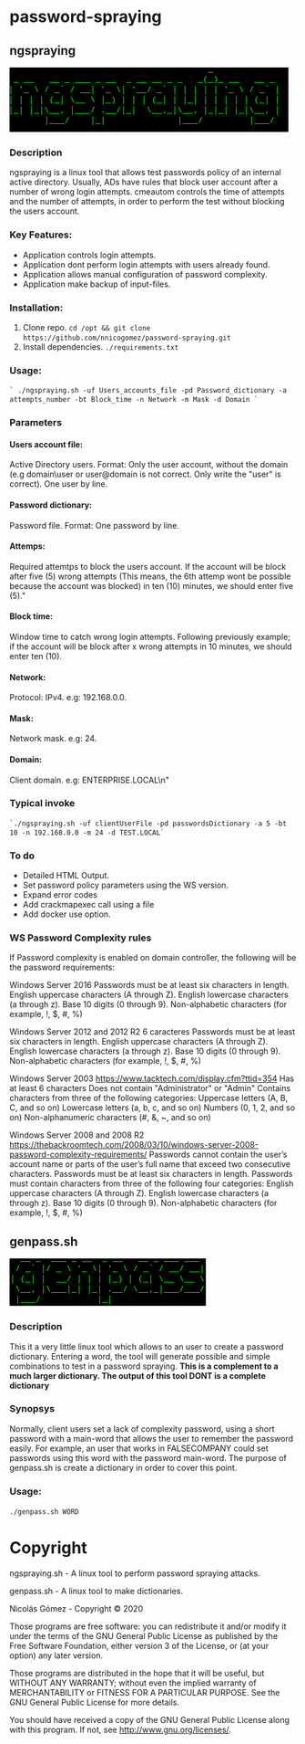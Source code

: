 # password-spraying

## ngspraying
            
![alt text](https://github.com/nnicogomez/password-spraying/blob/master/images/ngsp.PNG "Logo ngspraying")


### Description
ngspraying is a linux tool that allows test passwords policy of an internal active directory. Usually, ADs have rules that block user account after a number of wrong login attempts. cmeautom controls the time of attempts and the number of attempts, in order to perform the test without blocking the users account.

### Key Features:
- Application controls login attempts.
- Application dont perform login attempts with users already found.
- Application allows manual configuration of password complexity.
- Application make backup of input-files.

### Installation:
1. Clone repo.
	`cd /opt && git clone https://github.com/nnicogomez/password-spraying.git`
2. Install dependencies.
	`./requirements.txt`
	
### Usage:
	` ./ngspraying.sh -uf Users_accounts_file -pd Password_dictionary -a attempts_number -bt Block_time -n Network -m Mask -d Domain `
### Parameters

#### Users account file:	 
Active Directory users. Format: Only the user account, without the domain (e.g domain\user or user@domain is not correct. Only write the "user" is correct). One user by line.
#### Password dictionary:
Password file. Format: One password by line.
#### Attemps:	
Required attemtps to block the users account. If the account will be block after five (5) wrong attempts (This means, the 6th attemp wont be possible because the account was blocked) in ten (10) minutes, we should enter five (5)."
#### Block time:	
Window time to catch wrong login attempts. Following previously example; if the account will be block after x wrong attempts in 10 minutes, we should enter ten (10).
#### Network:	 
Protocol: IPv4. e.g: 192.168.0.0.
#### Mask:	
Network mask. e.g: 24.
#### Domain: 	
Client domain. e.g: ENTERPRISE.LOCAL\n"

### Typical invoke
    `./ngspraying.sh -uf clientUserFile -pd passwordsDictionary -a 5 -bt 10 -n 192.168.0.0 -m 24 -d TEST.LOCAL`
### To do
- Detailed HTML Output.
- Set password policy parameters using the WS version.
- Expand error codes
- Add crackmapexec call using a file
- Add docker use option.

### WS Password Complexity rules
If Password complexity is enabled on domain controller, the following will be the password requirements:

Windows Server 2016
Passwords must be at least six characters in length.
English uppercase characters (A through Z).
English lowercase characters (a through z).
Base 10 digits (0 through 9).
Non-alphabetic characters (for example, !, $, #, %)

Windows Server 2012 and 2012 R2
6 caracteres
Passwords must be at least six characters in length.
English uppercase characters (A through Z).
English lowercase characters (a through z).
Base 10 digits (0 through 9).
Non-alphabetic characters (for example, !, $, #, %)

Windows Server 2003
https://www.tacktech.com/display.cfm?ttid=354
Has at least 6 characters
Does not contain "Administrator" or "Admin"
Contains characters from three of the following categories:
Uppercase letters (A, B, C, and so on)
Lowercase letters (a, b, c, and so on)
Numbers (0, 1, 2, and so on)
Non-alphanumeric characters (#, &, ~, and so on)

Windows Server 2008 and 2008 R2
https://thebackroomtech.com/2008/03/10/windows-server-2008-password-complexity-requirements/
Passwords cannot contain the user’s account name or parts of the user’s full name that exceed two consecutive characters.
Passwords must be at least six characters in length.
Passwords must contain characters from three of the following four categories:
English uppercase characters (A through Z).
English lowercase characters (a through z).
Base 10 digits (0 through 9).
Non-alphabetic characters (for example, !, $, #, %)
    
## genpass.sh

![alt text](https://github.com/nnicogomez/password-spraying/blob/master/images/gpss.PNG "Logo genpass.sh")

### Description
This it a very little linux tool which allows to an user to create a password dictionary. Entering a word, the tool will generate possible and simple combinations to test in a password spraying. **This is a complement to a much larger dictionary. The output of this tool DONT is a complete dictionary**

### Synopsys
Normally, client users set a lack of complexity password, using a short password with a main-word that allows the user to remember the password easily. For example, an user that works in FALSECOMPANY could set passwords using this word with the password main-word. The purpose of genpass.sh is create a dictionary in order to cover this point. 

### Usage:
`./genpass.sh WORD`

# Copyright
ngspraying.sh - A linux tool to perform password spraying attacks.

genpass.sh - A linux tool to make dictionaries.

Nicolás Gómez - Copyright © 2020

Those programs are free software: you can redistribute it and/or modify it under the terms of the GNU General Public License as published by the Free Software Foundation, either version 3 of the License, or (at your option) any later version.

Those programs are distributed in the hope that it will be useful, but WITHOUT ANY WARRANTY; without even the implied warranty of MERCHANTABILITY or FITNESS FOR A PARTICULAR PURPOSE. See the GNU General Public License for more details.

You should have received a copy of the GNU General Public License along with this program. If not, see http://www.gnu.org/licenses/.
